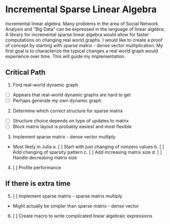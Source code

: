 # Incremental Sparse Linear Algebra

Incremental linear algebra. Many problems in the area of Social Network Analysis and “Big Data” can be expressed in the language of linear algebra. A library for incremental sparse linear algebra would allow for faster computations on changing real world graphs. I would like to create a proof of concept by starting with sparse matrix - dense vector multiplication. My first goal is to characterize the typical changes a real world graph would experience over time. This will guide my implementation.

## Critical Path

1. Find real-world dynamic graph
  - [ ] Appears that real-world dynamic graphs are hard to get
  - [ ] Perhaps generate my own dynamic graph
2. Determine which correct structure for sparse matrix
  - [ ] Structure choice depends on type of updates to matrix
  - [ ] Block matrix layout is probably easiest and most flexible
3. Implement sparse matrix - dense vector multiply
  - Most likely in Julia
  a. [ ] Start with just changing of nonzero values
  b. [ ] Add changing of sparsity pattern
  c. [ ] Add increasing matrix size
  d. [ ] Handle decreasing matrix size
4. [ ] Profile performance

## If there is extra time

5. [ ] Implement sparse matrix - sparse matrix multiply
  - Might actually be simpler than sparse matrix - dense vector
6. [ ] Create macro to write complicated linear algebraic expressions
